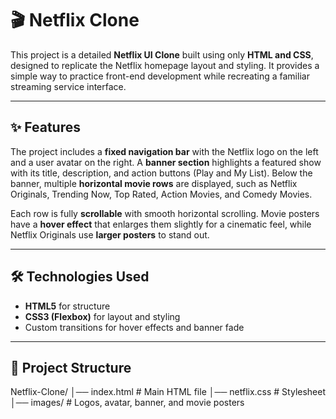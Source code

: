 # 🎬 Netflix Clone

This project is a detailed **Netflix UI Clone** built using only **HTML and CSS**, designed to replicate the Netflix homepage layout and styling. It provides a simple way to practice front-end development while recreating a familiar streaming service interface.

---

## ✨ Features

The project includes a **fixed navigation bar** with the Netflix logo on the left and a user avatar on the right. A **banner section** highlights a featured show with its title, description, and action buttons (Play and My List). Below the banner, multiple **horizontal movie rows** are displayed, such as Netflix Originals, Trending Now, Top Rated, Action Movies, and Comedy Movies.  

Each row is fully **scrollable** with smooth horizontal scrolling. Movie posters have a **hover effect** that enlarges them slightly for a cinematic feel, while Netflix Originals use **larger posters** to stand out.

---

## 🛠️ Technologies Used

- **HTML5** for structure  
- **CSS3 (Flexbox)** for layout and styling  
- Custom transitions for hover effects and banner fade  

---

## 📂 Project Structure
Netflix-Clone/
│── index.html # Main HTML file
│── netflix.css # Stylesheet
│── images/ # Logos, avatar, banner, and movie posters



